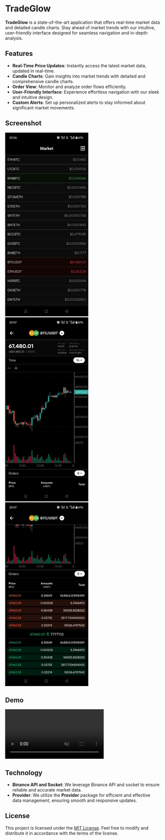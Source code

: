 # TradeGlow

**TradeGlow** is a state-of-the-art application that offers real-time market data and detailed candle charts. Stay ahead of market trends with our intuitive, user-friendly interface designed for seamless navigation and in-depth analysis.

## Features

- **Real-Time Price Updates**: Instantly access the latest market data, updated in real-time.
- **Candle Charts**: Gain insights into market trends with detailed and comprehensive candle charts.
- **Order View**: Monitor and analyze order flows efficiently.
- **User-Friendly Interface**: Experience effortless navigation with our sleek and intuitive design.
- **Custom Alerts**: Set up personalized alerts to stay informed about significant market movements.

## Screenshot

<p float="left">
  <img src="screenshot/1.jpg" width="270" alt="Screenshot 1" />
  <img src="screenshot/2.jpg" width="270" alt="Screenshot 2" />
  <img src="screenshot/3.jpg" width="270" alt="Screenshot 3" />
</p>

## Demo 

<video width="320" controls autoplay muted>
  <source src="https://github.com/user-attachments/assets/794846ed-13f2-44c6-a5ba-bbc2ca55ad82" type="video/mp4">
  Your browser does not support the video tag.
</video>

## Technology

- **Binance API and Socket**: We leverage Binance API and socket to ensure reliable and accurate market data.
- **Provider**: We utilize the **Provider** package for efficient and effective data management, ensuring smooth and responsive updates.

## License

This project is licensed under the [MIT License](https://opensource.org/licenses/MIT). Feel free to modify and distribute it in accordance with the terms of the license.